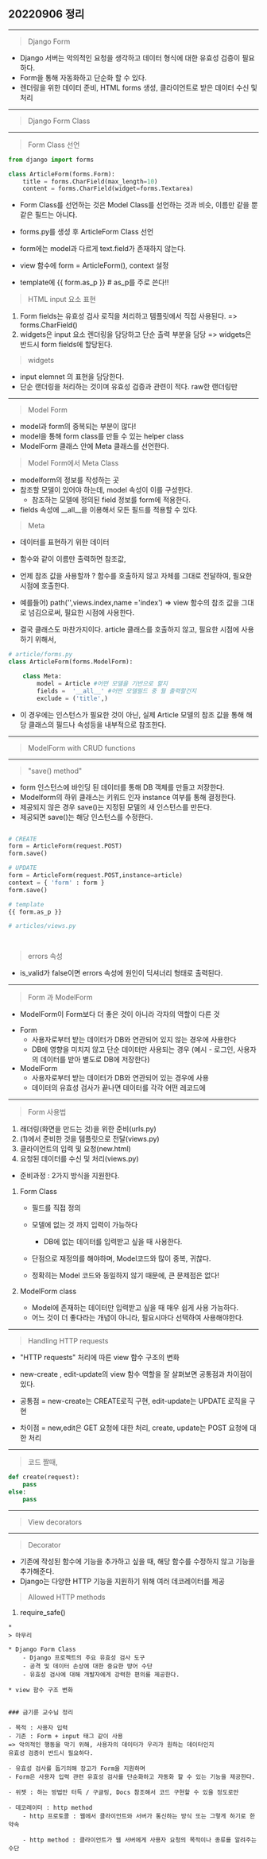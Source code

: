 ## 20220906 정리
___
> Django Form

- Django 서버는 악의적인 요청을 생각하고 데이터 형식에 대한 유효성 검증이 필요하다.
- Form을 통해 자동화하고 단순화 할 수 있다.
- 렌더링을 위한 데이터 준비, HTML forms 생성, 클라이언트로 받은 데이터 수신 및 처리

___
> Django Form Class
___

> Form Class 선언

```python
from django import forms

class ArticleForm(forms.Form):
    title = forms.CharField(max_length=10)
    content = forms.CharField(widget=forms.Textarea)
```

- Form Class를 선언하는 것은 Model Class를 선언하는 것과 비슷,
이름만 같을 뿐 같은 필드는 아니다.
- forms.py를 생성 후 ArticleForm Class 선언
- form에는 model과 다르게 text.field가 존재하지 않는다.

- view 함수에 form = ArticleForm(), context 설정
- template에 {{ form.as_p }} # as_p를 주로 쓴다!!




> HTML input 요소 표현

1. Form fields는 유효성 검사 로직을 처리하고 템플릿에서 직접 사용된다.
=> forms.CharField()
2. widgets은 input 요소 렌더링을 담당하고 단순 출력 부분을 담당
=> widgets은 반드시 form fields에 할당된다.
> widgets
- input elemnet 의 표현을 담당한다.
- 단순 랜더링을 처리하는 것이며 유효성 검증과 관련이 적다. raw한 랜더링만
 
___

> Model Form
- model과 form의 중복되는 부분이 많다!
- model을 통해 form class를 만들 수 있는 helper class
- ModelForm 클래스 안에 Meta 클래스를 선언한다.


> Model Form에서 Meta Class
- modelform의 정보를 작성하는 곳
- 참조할 모델이 있어야 하는데, model 속성이 이를 구성한다.
    - 참조하는 모델에 정의된 field 정보를 form에 적용한다.
- fields 속성에 __all__을 이용해서 모든 필드를 적용할 수 있다.


> Meta
- 데이터를 표현하기 위한 데이터

- 함수와 같이 이름만 출력하면 참조값, 
- 언제 참조 값을 사용할까 ?
 함수를 호출하지 않고 자체를 그대로 전달하여, 필요한 시점에 호출한다.
- 예를들어) path('',views.index,name ='index')
=> view 함수의 참조 값을 그대로 넘김으로써, 필요한 시점에 사용한다.

- 결국 클래스도 마찬가지이다. article 클래스를 호출하지 않고, 필요한 시점에 사용하기 위해서,

```python
# article/forms.py
class ArticleForm(forms.ModelForm):

    class Meta:
        model = Article #어떤 모델을 기반으로 할지
        fields =  '__all__' #어떤 모델필드 중 뭘 출력할건지
        exclude = ('title',)
```
- 이 경우에는 인스턴스가 필요한 것이 아닌, 실제 Article 모델의 참조 값을 통해 해당 클래스의 필드나 속성등을 내부적으로 참조한다.

___
> ModelForm with CRUD functions
___

> "save() method"
- form 인스턴스에 바인딩 된 데이터를 통해 DB 객체를 만들고 저장한다.
- Modelform의 하위 클래스는 키워드 인자 instance 여부를 통해 결정한다.
- 제공되지 않은 경우 save()는 지정된 모델의 새 인스턴스를 만든다.
- 제공되면 save()는 해당 인스턴스를 수정한다.

```python

# CREATE
form = ArticleForm(request.POST)
form.save()

# UPDATE
form = ArticleForm(request.POST,instance=article)
context = { 'form' : form }
form.save()

# template
{{ form.as_p }}

# articles/views.py




```
> errors 속성
- is_valid가 false이면 errors 속성에 원인이 딕셔너리 형태로 출력된다.

___

> Form 과 ModelForm
- ModelForm이 Form보다 더 좋은 것이 아니라 각자의 역할이 다른 것

* Form
    - 사용자로부터 받는 데이터가 DB와 연관되어 있지 않는 경우에 사용한다
    - DB에 영향을 미치지 않고 단순 데이터만 사용되는 경우
    (예시 - 로그인, 사용자의 데이터를 받아 별도로 DB에 저장한다)
* ModelForm
    - 사용자로부터 받는 데이터가 DB와 연관되어 있는 경우에 사용
    - 데이터의 유효성 검사가 끝나면 데이터를 각각 어떤 레코드에

___

> Form 사용법
1. 래더링(화면을 만드는 것)을 위한 준비(urls.py)
2. (1)에서 준비한 것을 템플릿으로 전달(views.py)
3. 클라이언트의 입력 및 요청(new.html)
4. 요청된 데이터를 수신 및 처리(views.py)

* 준비과정 : 2가지 방식을 지원한다.
1. Form Class
    - 필드를 직접 정의
    - 모델에 없는 것 까지 입력이 가능하다
        - DB에 없는 데이터를 입력받고 싶을 때 사용한다.

    - 단점으로 재정의를 해야하며, Model코드와 많이 중복, 귀찮다.
    - 정확히는 Model 코드와 동일하지 않기 때문에, 큰 문제점은 없다!

2. ModelForm class
    - Model에 존재하는 데이터만 입력받고 싶을 때 매우 쉽게 사용 가능하다.
    - 어느 것이 더 좋다라는 개념이 아니라, 필요시마다 선택하여 사용해야한다.

___


> Handling HTTP requests
- "HTTP requests" 처리에 따른 view 함수 구조의 변화
- new-create , edit-update의 view 함수 역할을 잘 살펴보면 공통점과  차이점이 있다.

- 공통점 = new-create는 CREATE로직 구현, edit-update는 UPDATE 로직을 구현
- 차이점 = new,edit은 GET 요청에 대한 처리, create, update는 POST 요청에 대한 처리

___

> 코드 짤때,

```python
def create(request):
    pass
else:
    pass
```
___

> View decorators
___

> Decorator
- 기존에 작성된 함수에 기능을 추가하고 싶을 때, 해당 함수를 수정하지 않고 기능을 추가해준다.
- Django는 다양한 HTTP 기능을 지원하기 위해 여러 데코레이터를 제공

> Allowed HTTP methods

1. require_safe()

```
*
> 마무리

* Django Form Class
    - Django 프로젝트의 주요 유효성 검사 도구
    - 공격 및 데이터 손상에 대한 중요한 방어 수단
    - 유효성 검사에 대해 개발자에게 강력한 편의를 제공한다.

* view 함수 구조 변화


### 금기륜 교수님 정리

- 목적 : 사용자 입력
- 기존 : Form + input 태그 같이 사용
=> 악의적인 행동을 막기 위해, 사용자의 데이터가 우리가 원하는 데이터인지
유효성 검증이 반드시 필요하다.

- 유효성 검사를 돕기의해 장고가 Form을 지원하며
- Form은 사용자 입력 관련 유효성 검사를 단순화하고 자동화 할 수 있는 기능을 제공한다.

- 위젯 : 하는 방법만 터득 / 구글링, Docs 참조해서 코드 구현할 수 있을 정도로만

- 데코레이터 : http method
    - http 프로토콜 : 웹에서 클라이언트와 서버가 통신하는 방식 또는 그렇게 하기로 한 약속

    - http method : 클라이언트가 웹 서버에게 사용자 요청의 목적이나 종류를 알려주는 수단










